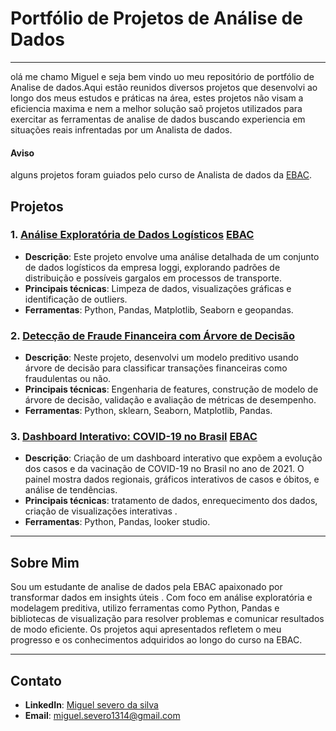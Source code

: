 # Portfólio de Projetos de Análise de Dados
---

olá me chamo Miguel e seja bem vindo uo meu repositório de portfólio de Analise de dados.Aqui estão reunidos diversos projetos que desenvolvi ao longo dos meus estudos e práticas na área, estes projetos não visam a eficiencia maxima e nem a melhor solução saõ projetos utilizados para exercitar as ferramentas de analise de dados buscando experiencia em situações reais infrentadas por um Analista de dados.

#### Aviso
alguns projetos foram guiados pelo curso de Analista de dados da  [EBAC](https://ebaconline.com.br/).


## Projetos

### 1. [Análise Exploratória de Dados Logísticos](https://github.com/Miguelmss/portfolio-analista-de-dados/tree/main/Análise%20de%20dados%20logísticos) [EBAC](https://ebaconline.com.br/)
- **Descrição**: Este projeto envolve uma análise detalhada de um conjunto de dados logísticos da empresa loggi, explorando padrões de distribuição e possíveis gargalos em processos de transporte.
- **Principais técnicas**: Limpeza de dados, visualizações gráficas e identificação de outliers.
- **Ferramentas**: Python, Pandas, Matplotlib, Seaborn e geopandas.

### 2. [Detecção de Fraude Financeira com Árvore de Decisão](https://github.com/Miguelmss/portfolio-analista-de-dados/tree/main/arvore%20de%20decisão%20fraude%20financeira)
- **Descrição**: Neste projeto, desenvolvi um modelo preditivo usando árvore de decisão para classificar transações financeiras como fraudulentas ou não.
- **Principais técnicas**: Engenharia de features, construção de modelo de árvore de decisão, validação e avaliação de métricas de desempenho.
- **Ferramentas**: Python, sklearn, Seaborn, Matplotlib, Pandas.

### 3. [Dashboard Interativo: COVID-19 no Brasil](https://github.com/Miguelmss/portfolio-analista-de-dados/tree/main/dashboard%20de%20dados) [EBAC](https://ebaconline.com.br/)
- **Descrição**: Criação de um dashboard interativo que expõem a evolução dos casos e da vacinação de COVID-19 no Brasil no ano de 2021. O painel mostra dados regionais, gráficos interativos de casos e óbitos, e análise de tendências.
- **Principais técnicas**:  tratamento de dados, enrequecimento dos dados, criação de visualizações interativas .
- **Ferramentas**: Python, Pandas, looker studio.

---

## Sobre Mim

Sou um estudante de analise de dados pela EBAC apaixonado por transformar dados em insights úteis . Com foco em análise exploratória e modelagem preditiva, utilizo ferramentas como Python, Pandas e bibliotecas de visualização para resolver problemas e comunicar resultados de modo eficiente. Os projetos aqui apresentados refletem o meu progresso e os conhecimentos adquiridos ao longo do curso na EBAC.

---

## Contato

- **LinkedIn**: [Miguel severo da silva](https://www.linkedin.com/in/miguel-severo-da-silva-351773287/)
- **Email**: miguel.severo1314@gmail.com
